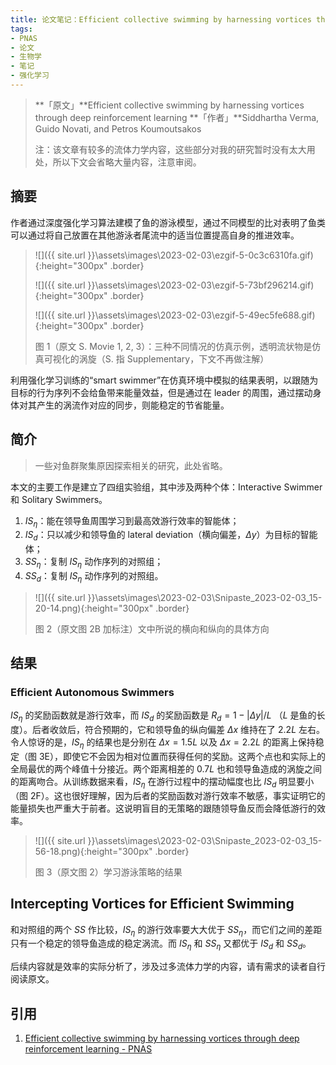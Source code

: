 ```yaml
---
title: 论文笔记：Efficient collective swimming by harnessing vortices through deep reinforcement learning
tags: 
- PNAS 
- 论文 
- 生物学 
- 笔记
- 强化学习
---
```


> **「原文」**Efficient collective swimming by harnessing vortices through deep reinforcement learning
> **「作者」**Siddhartha Verma, Guido Novati, and Petros Koumoutsakos
>
> 注：该文章有较多的流体力学内容，这些部分对我的研究暂时没有太大用处，所以下文会省略大量内容，注意审阅。

## 摘要

作者通过深度强化学习算法建模了鱼的游泳模型，通过不同模型的比对表明了鱼类可以通过将自己放置在其他游泳者尾流中的适当位置提高自身的推进效率。

<!--more-->

> ![]({{ site.url }}\assets\images\2023-02-03\ezgif-5-0c3c6310fa.gif){:height="300px" .border}
>
> ![]({{ site.url }}\assets\images\2023-02-03\ezgif-5-73bf296214.gif){:height="300px" .border}
>
> ![]({{ site.url }}\assets\images\2023-02-03\ezgif-5-49ec5fe688.gif){:height="300px" .border}
>
> 图 1（原文 S. Movie 1, 2, 3）：三种不同情况的仿真示例，透明流状物是仿真可视化的涡旋（S. 指 Supplementary，下文不再做注解）

利用强化学习训练的“smart swimmer”在仿真环境中模拟的结果表明，以跟随为目标的行为序列不会给鱼带来能量效益，但是通过在 leader 的周围，通过摆动身体对其产生的涡流作对应的同步，则能稳定的节省能量。

## 简介

> 一些对鱼群聚集原因探索相关的研究，此处省略。

本文的主要工作是建立了四组实验组，其中涉及两种个体：Interactive Swimmer 和 Solitary Swimmers。

1. $IS_\eta$：能在领导鱼周围学习到最高效游行效率的智能体；
2. $IS_d$：只以减少和领导鱼的 lateral deviation（横向偏差，$\Delta y$）为目标的智能体；
3. $SS_\eta$：复制 $IS_\eta$ 动作序列的对照组；
4. $SS_d$：复制 $IS_\eta$ 动作序列的对照组。

> ![]({{ site.url }}\assets\images\2023-02-03\Snipaste_2023-02-03_15-20-14.png){:height="300px" .border}
>
> 图 2（原文图 2B 加标注）文中所说的横向和纵向的具体方向

## 结果

### Efficient Autonomous Swimmers

$IS_\eta$ 的奖励函数就是游行效率，而 $IS_d$ 的奖励函数是 $R_d = 1 − |\Delta y|/L$ （$L$ 是鱼的长度）。后者收敛后，符合预期的，它和领导鱼的纵向偏差 $\Delta x$ 维持在了 $2.2L$ 左右。令人惊讶的是，$IS_\eta$ 的结果也是分别在 $\Delta x=1.5L$ 以及 $\Delta x=2.2L$ 的距离上保持稳定（图 3E），即使它不会因为相对位置而获得任何的奖励。这两个点也和实际上的全局最优的两个峰值十分接近。两个距离相差的 $0.7L$ 也和领导鱼造成的涡旋之间的距离吻合。从训练数据来看，$IS_\eta$ 在游行过程中的摆动幅度也比 $IS_d$ 明显要小（图 2F）。这也很好理解，因为后者的奖励函数对游行效率不敏感，事实证明它的能量损失也严重大于前者。这说明盲目的无策略的跟随领导鱼反而会降低游行的效率。

> ![]({{ site.url }}\assets\images\2023-02-03\Snipaste_2023-02-03_15-56-18.png){:height="300px" .border}
>
> 图 3（原文图 2）学习游泳策略的结果

## Intercepting Vortices for Efficient Swimming

和对照组的两个 $SS$ 作比较，$IS_\eta$ 的游行效率要大大优于 $SS_\eta$，而它们之间的差距只有一个稳定的领导鱼造成的稳定涡流。而 $IS_\eta$ 和 $SS_\eta$ 又都优于 $IS_d$ 和 $SS_d$。

后续内容就是效率的实际分析了，涉及过多流体力学的内容，请有需求的读者自行阅读原文。

## 引用

1. [Efficient collective swimming by harnessing vortices through deep reinforcement learning - PNAS](https://www.pnas.org/doi/suppl/10.1073/pnas.1800923115)

